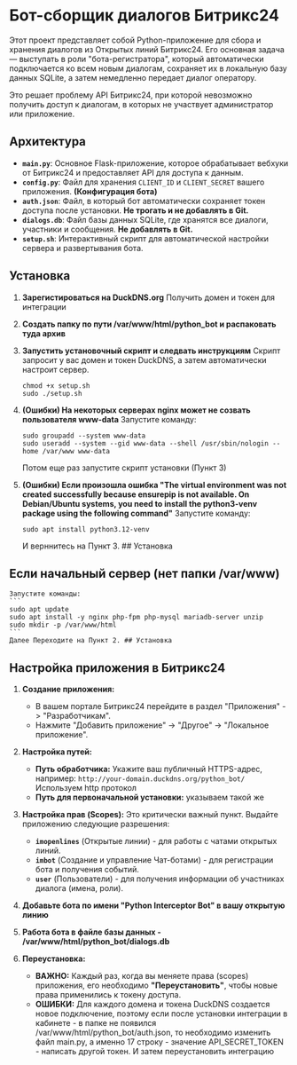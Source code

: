 # Бот-сборщик диалогов Битрикс24

Этот проект представляет собой Python-приложение для сбора и хранения диалогов из Открытых линий Битрикс24. Его основная задача — выступать в роли "бота-регистратора", который автоматически подключается ко всем новым диалогам, сохраняет их в локальную базу данных SQLite, а затем немедленно передает диалог оператору.

Это решает проблему API Битрикс24, при которой невозможно получить доступ к диалогам, в которых не участвует администратор или приложение.

## Архитектура

- **`main.py`**: Основное Flask-приложение, которое обрабатывает вебхуки от Битрикс24 и предоставляет API для доступа к данным.
- **`config.py`**: Файл для хранения `CLIENT_ID` и `CLIENT_SECRET` вашего приложения. **(Конфигурация бота)**
- **`auth.json`**: Файл, в который бот автоматически сохраняет токен доступа после установки. **Не трогать и не добавлять в Git.**
- **`dialogs.db`**: Файл базы данных SQLite, где хранятся все диалоги, участники и сообщения. **Не добавлять в Git.**
- **`setup.sh`**: Интерактивный скрипт для автоматической настройки сервера и развертывания бота.



## Установка

1.  **Зарегистироваться на DuckDNS.org**
    Получить домен и токен для интеграции

2.  **Создать папку по пути /var/www/html/python_bot и распаковать туда архив**

3.  **Запустить установочный скрипт и следвать инструкциям**
    Скрипт запросит у вас домен и токен DuckDNS, а затем автоматически настроит сервер.
    ```
    chmod +x setup.sh
    sudo ./setup.sh
    ```

4. **(Ошибки) На некоторых серверах nginx может не созвать пользователя www-data**
    Запустите команду:
    ```
    sudo groupadd --system www-data
    sudo useradd --system --gid www-data --shell /usr/sbin/nologin --home /var/www www-data
    ```
    Потом еще раз запустите скрипт установки (Пункт 3)

5. **(Ошибки) Если произошла ошибка "The virtual environment was not created successfully because ensurepip is not available. On Debian/Ubuntu systems, you need to install the python3-venv package using the following command"**
    Запустите команду:
    ```
    sudo apt install python3.12-venv
    ```
    И верннитесь на Пункт 3. ## Установка
    



## Если начальный сервер (нет папки /var/www)
    Запустите команды:
    ```
    sudo apt update
    sudo apt install -y nginx php-fpm php-mysql mariadb-server unzip
    sudo mkdir -p /var/www/html
    ```
    Далее Переходите на Пункт 2. ## Установка


## Настройка приложения в Битрикс24


1.  **Создание приложения:**
    - В вашем портале Битрикс24 перейдите в раздел "Приложения" -> "Разработчикам".
    - Нажмите "Добавить приложение" -> "Другое" -> "Локальное приложение".

2.  **Настройка путей:**
    - **Путь обработчика:** Укажите ваш публичный HTTPS-адрес, например: `http://your-domain.duckdns.org/python_bot/`  Используем http протокол
    - **Путь для первоначальной установки:** указываем такой же

3.  **Настройка прав (Scopes):**
    Это критически важный пункт. Выдайте приложению следующие разрешения:
    - **`imopenlines`** (Открытые линии) - для работы с чатами открытых линий.
    - **`imbot`** (Создание и управление Чат-ботами) - для регистрации бота и получения событий.
    - **`user`** (Пользователи) - для получения информации об участниках диалога (имена, роли).

4. **Добавьте бота по имени "Python Interceptor Bot" в вашу открытую линию**

5. **Работа бота в файле базы данных - /var/www/html/python_bot/dialogs.db**

6.  **Переустановка:**
    - **ВАЖНО:** Каждый раз, когда вы меняете права (scopes) приложения, его необходимо **"Переустановить"**, чтобы новые права применились к токену доступа.
    - **ОШИБКИ:** Для каждого домена и токена DuckDNS создается новое подключение, поэтому если после установки интеграции в кабинете - в папке не появился /var/www/html/python_bot/auth.json,
    то необходимо изменить файл main.py, а именно 17 строку - значение API_SECRET_TOKEN - написать другой токен. И затем переустановить интеграцию

